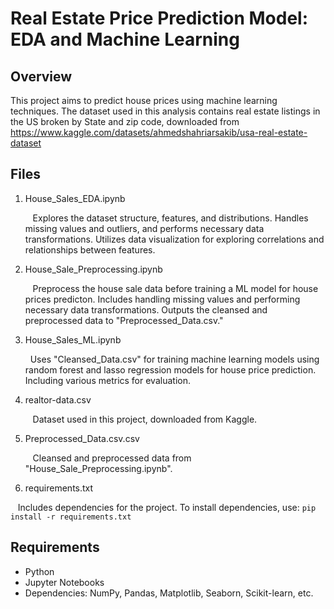 # Real Estate Price Prediction Model: EDA and Machine Learning 

## Overview
This project aims to predict house prices using machine learning techniques. The dataset used in this analysis contains real estate listings in the US broken by State and zip code, downloaded from https://www.kaggle.com/datasets/ahmedshahriarsakib/usa-real-estate-dataset

## Files
1. House_Sales_EDA.ipynb
   
   &nbsp;&nbsp; Explores the dataset structure, features, and distributions. Handles missing values and outliers, and performs necessary data transformations. Utilizes data visualization for exploring correlations and relationships between features. 

3. House_Sale_Preprocessing.ipynb

   &nbsp;&nbsp; Preprocess the house sale data before training a ML model for house prices predicton. Includes handling missing values and performing necessary data transformations. Outputs the cleansed and preprocessed data to "Preprocessed_Data.csv."

5. House_Sales_ML.ipynb
   
   &nbsp;&nbsp;Uses "Cleansed_Data.csv" for training machine learning models using random forest and lasso regression models for house price prediction. Including various metrics for evaluation. 

7. realtor-data.csv
   
   &nbsp;&nbsp; Dataset used in this project, downloaded from Kaggle.

9. Preprocessed_Data.csv.csv
   
   &nbsp;&nbsp; Cleansed and preprocessed data from "House_Sale_Preprocessing.ipynb".

11. requirements.txt
    
   &nbsp;&nbsp; Includes dependencies for the project. To install dependencies, use:
     ```
     pip install -r requirements.txt
     ```


## Requirements
- Python
- Jupyter Notebooks
- Dependencies: NumPy, Pandas, Matplotlib, Seaborn, Scikit-learn, etc.
